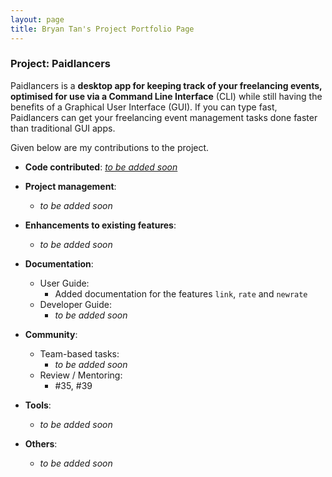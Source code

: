 ```yaml
---
layout: page
title: Bryan Tan's Project Portfolio Page
---
```


### Project: Paidlancers

Paidlancers is a **desktop app for keeping track of your freelancing events, optimised for use via a Command Line Interface** (CLI) while still having the benefits of a Graphical User Interface (GUI). If you can type fast, Paidlancers can get your freelancing event management tasks done faster than traditional GUI apps.


Given below are my contributions to the project.

* **Code contributed**: [_to be added soon_]()

* **Project management**:
  * _to be added soon_

* **Enhancements to existing features**:
  * _to be added soon_

* **Documentation**:
  * User Guide:
    * Added documentation for the features `link`, `rate` and `newrate`
  * Developer Guide:
    * _to be added soon_

* **Community**:
  * Team-based tasks:
    * _to be added soon_
  * Review / Mentoring:
    * #35, #39

* **Tools**:
  * _to be added soon_

* **Others**:
  * _to be added soon_
